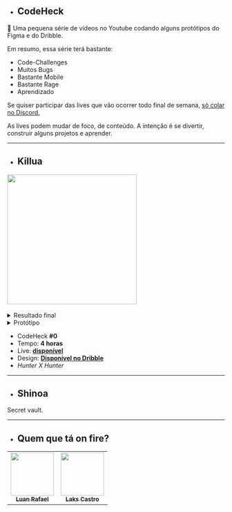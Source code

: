 - ## CodeHeck

🎨 Uma pequena série de vídeos no Youtube codando alguns protótipos do Figma e do Dribble.

Em resumo, essa série terá bastante:

- Code-Challenges
- Muitos Bugs
- Bastante Mobile
- Bastante Rage
- Aprendizado

Se quiser participar das lives que vão ocorrer todo final de semana, [só colar no Discord.](https://discord.gg/Ay3SpX6kTa)

As lives podem mudar de foco, de conteúdo. A intenção é se divertir, construir alguns projetos e aprender. 

<hr />

- ## Killua

<a href="https://www.youtube.com/watch?v=uo37jLj7Qgo&t=3518s">
  <img src="https://user-images.githubusercontent.com/51419598/136665913-e3601dad-99a3-4240-b92f-dd5329fcd9ba.png" height="300">
</a>

<br>
<br>
  
<details>
  <summary>
    Resultado final
  </summary>
  <img src="https://user-images.githubusercontent.com/51419598/136676843-f8290cbb-62d8-4799-aca5-d04d51ea4d63.png" width="350">
</details>
<details>
  <summary>
    Protótipo
  </summary>
  <img src="https://user-images.githubusercontent.com/51419598/136677042-2c309a32-dcef-4760-a949-87a76277824c.png" width="350">
</details>

- CodeHeck **#0**
- Tempo: **4 horas**                                                          
- Live: **[disponível](https://www.youtube.com/watch?v=uo37jLj7Qgo&t=3518s)**
- Design: **[Disponível no Dribble](https://dribbble.com/shots/7477712-Minimalist-Clock-App-UI-Kit)**
- _Hunter X Hunter_

<hr />

- ## Shinoa

Secret vault.

<hr />

- ## Quem que tá on fire?

<table>
  <tr>
    <td align="center">
      <a href="https://github.com/luanbatistadev">
        <img src="https://avatars.githubusercontent.com/u/56078396?v=4" width="100px;" alt=""/><br />
       <sub><b>Luan Rafael</b></sub>
      </a>
    </td>
    <td align="center">
      <a href="https://github.com/LaksCastro">
        <img src="https://avatars2.githubusercontent.com/u/51419598?s=400&v=4" width="100px;" alt=""/><br />
       <sub><b>Laks Castro</b></sub>
      </a>
    </td>
  </tr>
</table>
